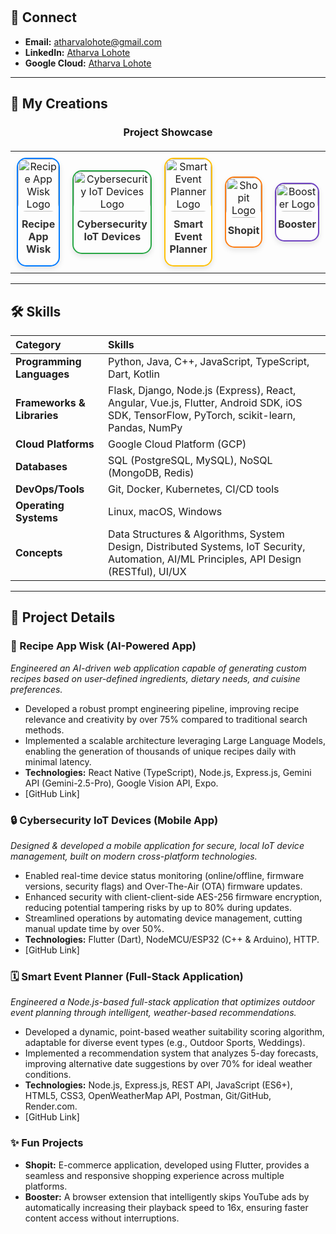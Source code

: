 <div align="center">
  <br>
  <br>
</div>

## 🔗 Connect

* **Email:** atharvalohote@gmail.com
* **LinkedIn:** [Atharva Lohote](https://www.linkedin.com/in/atharvalohote)
* **Google Cloud:** [Atharva Lohote](https://cloud.google.com/talent/profile/atharvalohote)

---

## 🚀 My Creations

<div align="center">
  <h3>Project Showcase</h3>
  <table style="width:100%; border-collapse: collapse; margin-top: 20px;">
    <tr>
      <td style="padding: 10px; text-align: center;">
        <a href="https://github.com/your-github-repo-link-for-wisk" style="text-decoration: none; display: block; border: 2px solid #007BFF; border-radius: 15px; overflow: hidden; box-shadow: 0 4px 8px rgba(0,0,0,0.1); transition: transform 0.2s;">
          <img src="URL_TO_WISK_LOGO.png" alt="Recipe App Wisk Logo" style="width: 100%; height: auto; display: block; border-radius: 13px;">
          <p style="margin-top: 10px; color: #333; font-weight: bold;">Recipe App Wisk</p>
        </a>
      </td>
      <td style="padding: 10px; text-align: center;">
        <a href="https://github.com/your-github-repo-link-for-iot-devices" style="text-decoration: none; display: block; border: 2px solid #28a745; border-radius: 15px; overflow: hidden; box-shadow: 0 4px 8px rgba(0,0,0,0.1); transition: transform 0.2s;">
          <img src="URL_TO_CYBERSECURITY_IOT_LOGO.png" alt="Cybersecurity IoT Devices Logo" style="width: 100%; height: auto; display: block; border-radius: 13px;">
          <p style="margin-top: 10px; color: #333; font-weight: bold;">Cybersecurity IoT Devices</p>
        </a>
      </td>
      <td style="padding: 10px; text-align: center;">
        <a href="https://github.com/your-github-repo-link-for-event-planner" style="text-decoration: none; display: block; border: 2px solid #ffc107; border-radius: 15px; overflow: hidden; box-shadow: 0 4px 8px rgba(0,0,0,0.1); transition: transform 0.2s;">
          <img src="URL_TO_SMART_EVENT_PLANNER_LOGO.png" alt="Smart Event Planner Logo" style="width: 100%; height: auto; display: block; border-radius: 13px;">
          <p style="margin-top: 10px; color: #333; font-weight: bold;">Smart Event Planner</p>
        </a>
      </td>
      <td style="padding: 10px; text-align: center;">
        <a href="https://github.com/your-github-repo-link-for-shopit" style="text-decoration: none; display: block; border: 2px solid #fd7e14; border-radius: 15px; overflow: hidden; box-shadow: 0 4px 8px rgba(0,0,0,0.1); transition: transform 0.2s;">
          <img src="URL_TO_SHOPIT_LOGO.png" alt="Shopit Logo" style="width: 100%; height: auto; display: block; border-radius: 13px;">
          <p style="margin-top: 10px; color: #333; font-weight: bold;">Shopit</p>
        </a>
      </td>
      <td style="padding: 10px; text-align: center;">
        <a href="https://github.com/your-github-repo-link-for-booster" style="text-decoration: none; display: block; border: 2px solid #6f42c1; border-radius: 15px; overflow: hidden; box-shadow: 0 4px 8px rgba(0,0,0,0.1); transition: transform 0.2s;">
          <img src="URL_TO_BOOSTER_LOGO.png" alt="Booster Logo" style="width: 100%; height: auto; display: block; border-radius: 13px;">
          <p style="margin-top: 10px; color: #333; font-weight: bold;">Booster</p>
        </a>
      </td>
    </tr>
  </table>
</div>

---

## 🛠️ Skills

| Category              | Skills                                                                                                   |
| :-------------------- | :------------------------------------------------------------------------------------------------------- |
| **Programming Languages** | Python, Java, C++, JavaScript, TypeScript, Dart, Kotlin |
| **Frameworks & Libraries** | Flask, Django, Node.js (Express), React, Angular, Vue.js, Flutter, Android SDK, iOS SDK, TensorFlow, PyTorch, scikit-learn, Pandas, NumPy |
| **Cloud Platforms** | Google Cloud Platform (GCP) |
| **Databases** | SQL (PostgreSQL, MySQL), NoSQL (MongoDB, Redis) |
| **DevOps/Tools** | Git, Docker, Kubernetes, CI/CD tools |
| **Operating Systems** | Linux, macOS, Windows |
| **Concepts** | Data Structures & Algorithms, System Design, Distributed Systems, IoT Security, Automation, AI/ML Principles, API Design (RESTful), UI/UX|

---

## 📂 Project Details

### 🍲 Recipe App Wisk (AI-Powered App)
*Engineered an AI-driven web application capable of generating custom recipes based on user-defined ingredients, dietary needs, and cuisine preferences.*
-   Developed a robust prompt engineering pipeline, improving recipe relevance and creativity by over 75% compared to traditional search methods.
-   Implemented a scalable architecture leveraging Large Language Models, enabling the generation of thousands of unique recipes daily with minimal latency.
-   **Technologies:** React Native (TypeScript), Node.js, Express.js, Gemini API (Gemini-2.5-Pro), Google Vision API, Expo.
-   [GitHub Link]

### 🔒 Cybersecurity IoT Devices (Mobile App)
*Designed & developed a mobile application for secure, local IoT device management, built on modern cross-platform technologies.*
-   Enabled real-time device status monitoring (online/offline, firmware versions, security flags) and Over-The-Air (OTA) firmware updates.
-   Enhanced security with client-client-side AES-256 firmware encryption, reducing potential tampering risks by up to 80% during updates.
-   Streamlined operations by automating device management, cutting manual update time by over 50%.
-   **Technologies:** Flutter (Dart), NodeMCU/ESP32 (C++ & Arduino), HTTP.
-   [GitHub Link]

### 🗓️ Smart Event Planner (Full-Stack Application)
*Engineered a Node.js-based full-stack application that optimizes outdoor event planning through intelligent, weather-based recommendations.*
-   Developed a dynamic, point-based weather suitability scoring algorithm, adaptable for diverse event types (e.g., Outdoor Sports, Weddings).
-   Implemented a recommendation system that analyzes 5-day forecasts, improving alternative date suggestions by over 70% for ideal weather conditions.
-   **Technologies:** Node.js, Express.js, REST API, JavaScript (ES6+), HTML5, CSS3, OpenWeatherMap API, Postman, Git/GitHub, Render.com.
-   [GitHub Link]

### ✨ Fun Projects

-   **Shopit:** E-commerce application, developed using Flutter, provides a seamless and responsive shopping experience across multiple platforms.
-   **Booster:** A browser extension that intelligently skips YouTube ads by automatically increasing their playback speed to 16x, ensuring faster content access without interruptions.
